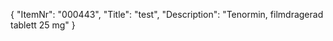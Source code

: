 {
  "ItemNr": "000443",
  "Title": "test",
  "Description": "Tenormin, filmdragerad tablett 25 mg"
}